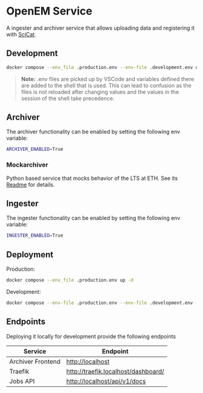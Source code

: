 # OpenEM Service

A ingester and archiver service that allows uploading data and registering it with [SciCat](https://scicatproject.github.io).

## Development

```bash
docker compose --env_file .production.env --env-file .development.env up -d
```

> **Note:** .env files are picked up by VSCode and variables defined there are added to the shell that is used. This can lead to confusion as the files is not reloaded after changing values and the values in the session of the shell take precedence.

## Archiver

The archiver functionality can be enabled by setting the following env variable:

```bash
ARCHIVER_ENABLED=True
```

### Mockarchiver

Python based service that mocks behavior of the LTS at ETH.
See its [Readme](./mockarchiver/README.me) for details.

## Ingester

The ingester functionality can be enabled by setting the following env variable:

```bash
INGESTER_ENABLED=True
```

## Deployment

Production:

```bash
docker compose --env_file .production.env up -d
```

Development:

```bash
docker compose --env-file .production.env --env-file .development.env --profile archiver up -d
```

## Endpoints

Deploying it locally for development provide the following endpoints

| Service | Endpoint |
|-- |-- |
| Archiver Frontend | <http://localhost> |
| Traefik | <http://traefik.localhost/dashboard/> |
| Jobs API | <http://localhost/api/v1/docs> |
